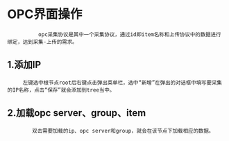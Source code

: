 # OPC界面操作

```
          opc采集协议是其中一个采集协议，通过id即item名称和上传协议中的数据进行绑定，达到采集-上传的需求。
```

##     1.添加IP

```
     左键选中根节点root后右键点击弹出菜单栏，选中“新增”在弹出的对话框中填写要采集的IP名称，点击“保存”就会添加到tree当中。
```

##     2.加载opc server、group、item

```
        双击需要加载的ip、opc server和group，就会在该节点下加载相应的数据。
```



